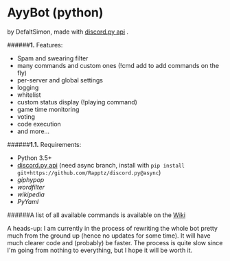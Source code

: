 # AyyBot (python)
by DefaltSimon, made with [discord.py api](https://github.com/Rapptz/discord.py) .

######**1.** Features:
- Spam and swearing filter
- many commands and custom ones (!cmd add to add commands on the fly)
- per-server and global settings
- logging
- whitelist
- custom status display (!playing command)
- game time monitoring
- voting
- code execution
- and more...

######**1.1.** Requirements:
- Python 3.5+
- [discord.py api](https://github.com/Rapptz/discord.py) (need async branch, install with ```pip install git+https://github.com/Rapptz/discord.py@async```)
- *giphypop* 
- *wordfilter*
- *wikipedia*
- *PyYaml*

######A list of all available commands is available on the [Wiki](https://github.com/DefaltSimon/AyyBot/wiki/Commands-list)  

A heads-up: I am currently in the process of rewriting the whole bot pretty much from the ground up (hence no updates for some time). It will have much clearer code and (probably) be faster. The process is quite slow since I'm going from nothing to everything, but I hope it will be worth it.
